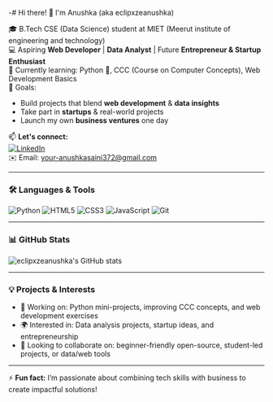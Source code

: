 -# Hi there! 👋 I'm Anushka (aka eclipxzeanushka)

🎓 B.Tech CSE (Data Science) student at MIET (Meerut institute of engineering and technology)  
💻 Aspiring **Web Developer** | **Data Analyst** | Future **Entrepreneur & Startup Enthusiast**  
🌱 Currently learning: Python 🐍, CCC (Course on Computer Concepts), Web Development Basics  
🚀 Goals:  
- Build projects that blend **web development** & **data insights**  
- Take part in **startups** & real-world projects  
- Launch my own **business ventures** one day

📫 **Let's connect:**  
[![LinkedIn](https://img.shields.io/badge/-LinkedIn-blue?logo=linkedin&logoColor=white)](https://www.linkedin.com/in/anushka-saini-82b062364)  
✉️ Email: your-anushkasaini372@gmail.com

---

### 🛠️ Languages & Tools
![Python](https://img.shields.io/badge/-Python-3776AB?logo=python&logoColor=white)
![HTML5](https://img.shields.io/badge/-HTML5-E34F26?logo=html5&logoColor=white)
![CSS3](https://img.shields.io/badge/-CSS3-1572B6?logo=css3&logoColor=white)
![JavaScript](https://img.shields.io/badge/-JavaScript-F7DF1E?logo=javascript&logoColor=black)
![Git](https://img.shields.io/badge/-Git-F05032?logo=git&logoColor=white)

---

### 📊 GitHub Stats
![eclipxzeanushka's GitHub stats](https://github-readme-stats.vercel.app/api?username=eclipxzeanushka&show_icons=true&theme=radical)

---

### 💡 Projects & Interests
- 🔭 Working on: Python mini-projects, improving CCC concepts, and web development exercises  
- 🌍 Interested in: Data analysis projects, startup ideas, and entrepreneurship  
- 👯 Looking to collaborate on: beginner-friendly open-source, student-led projects, or data/web tools

---

⚡ **Fun fact:** I’m passionate about combining tech skills with business to create impactful solutions!
 

<!---
Eclipxzeanushka/Eclipxzeanushka is a ✨ special ✨ repository because its `README.md` (this file) appears on your GitHub profile.
You can click the Preview link to take a look at your changes.
--->
